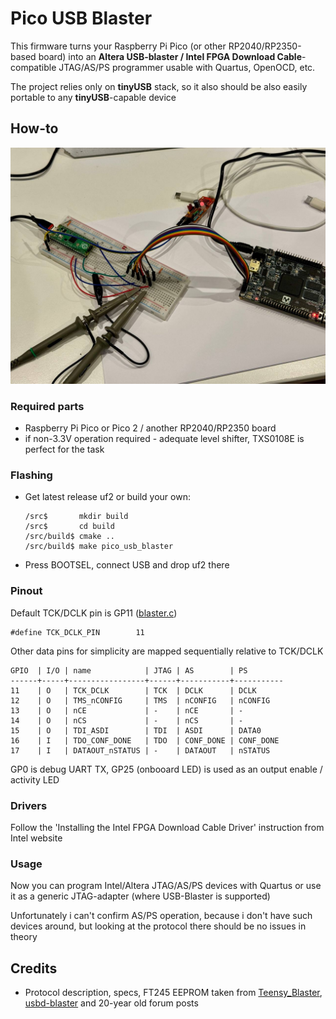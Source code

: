 # Pico USB Blaster
This firmware turns your Raspberry Pi Pico (or other RP2040/RP2350-based board) 
into an **Altera USB-blaster / Intel FPGA Download Cable**-compatible JTAG/AS/PS programmer usable with Quartus, OpenOCD, etc.

The project relies only on **tinyUSB** stack, so it also should be also easily portable to any **tinyUSB**-capable device

## How-to
![plot](./doc/pic.jpg)

### Required parts
* Raspberry Pi Pico or Pico 2 / another RP2040/RP2350 board
* if non-3.3V operation required - adequate level shifter, TXS0108E is perfect for the task

### Flashing
* Get latest release uf2 or build your own:
  ```
  /src$       mkdir build
  /src$       cd build
  /src/build$ cmake ..
  /src/build$ make pico_usb_blaster
  ```
* Press BOOTSEL, connect USB and drop uf2 there

### Pinout
Default TCK/DCLK pin is GP11 ([blaster.c](./src/blaster.c))
```
#define TCK_DCLK_PIN        11
```

Other data pins for simplicity are mapped sequentially relative to TCK/DCLK
```
GPIO  | I/O | name            | JTAG | AS        | PS
------+-----+-----------------+------+-----------+-----------
11    | O   | TCK_DCLK        | TCK  | DCLK      | DCLK
12    | O   | TMS_nCONFIG     | TMS  | nCONFIG   | nCONFIG
13    | O   | nCE             | -    | nCE       | -
14    | O   | nCS             | -    | nCS       | -
15    | O   | TDI_ASDI        | TDI  | ASDI      | DATA0 
16    | I   | TDO_CONF_DONE   | TDO  | CONF_DONE | CONF_DONE
17    | I   | DATAOUT_nSTATUS | -    | DATAOUT   | nSTATUS
```

GP0 is debug UART TX, GP25 (onbooard LED) is used as an output enable / activity LED

### Drivers
Follow the 'Installing the Intel FPGA Download Cable Driver' instruction from Intel website

### Usage
Now you can program Intel/Altera JTAG/AS/PS devices with Quartus or use it as a generic JTAG-adapter (where USB-Blaster is supported)

Unfortunately i can't confirm AS/PS operation, because i don't have such devices around, 
but looking at the protocol there should be no issues in theory

## Credits
* Protocol description, specs, FT245 EEPROM taken from
[Teensy_Blaster](https://github.com/Memotech-Bill/Teensy_Blaster/),
[usbd-blaster](https://github.com/sameer/usbd-blaster) and 20-year old forum posts
